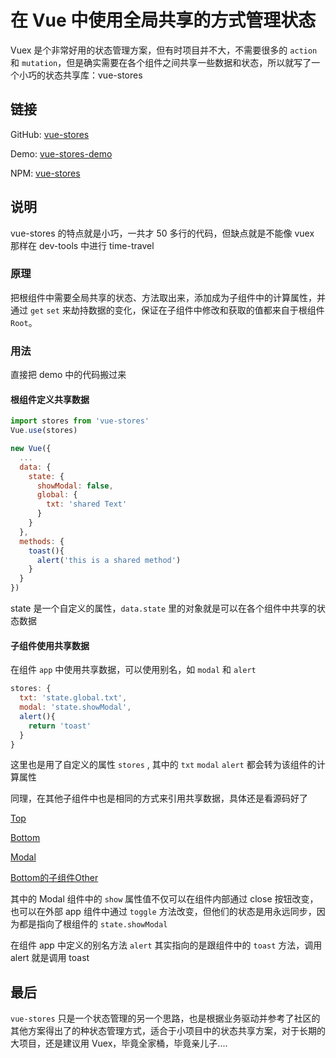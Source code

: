 # 在 Vue 中使用全局共享的方式管理状态

Vuex 是个非常好用的状态管理方案，但有时项目并不大，不需要很多的 `action` 和 `mutation`，但是确实需要在各个组件之间共享一些数据和状态，所以就写了一个小巧的状态共享库：vue-stores


## 链接
GitHub: [vue-stores](https://github.com/ccforward/vue-stores)

Demo: [vue-stores-demo](https://ccforward.github.io/vue-stores/)

NPM: [vue-stores](https://www.npmjs.com/package/vue-stores)

## 说明
vue-stores 的特点就是小巧，一共才 50 多行的代码，但缺点就是不能像 vuex 那样在 dev-tools 中进行 time-travel

### 原理

把根组件中需要全局共享的状态、方法取出来，添加成为子组件中的计算属性，并通过 `get` `set` 来劫持数据的变化，保证在子组件中修改和获取的值都来自于根组件 `Root`。

### 用法
直接把 demo 中的代码搬过来

#### 根组件定义共享数据

```js
import stores from 'vue-stores'
Vue.use(stores)

new Vue({
  ...
  data: {
    state: {
      showModal: false,
      global: {
        txt: 'shared Text'
      }
    }
  },
  methods: {
    toast(){
      alert('this is a shared method')
    }
  }
})
```

state 是一个自定义的属性，`data.state` 里的对象就是可以在各个组件中共享的状态数据

#### 子组件使用共享数据

在组件 `app` 中使用共享数据，可以使用别名，如 `modal` 和 `alert`

```js
stores: {
  txt: 'state.global.txt',
  modal: 'state.showModal',
  alert(){
    return 'toast'
  }
}
```

这里也是用了自定义的属性 `stores` , 其中的 `txt` `modal` `alert` 都会转为该组件的计算属性

同理，在其他子组件中也是相同的方式来引用共享数据，具体还是看源码好了

[Top](https://github.com/ccforward/vue-stores/blob/master/src/components/Top.vue#L10)

[Bottom](https://github.com/ccforward/vue-stores/blob/master/src/components/Bottom.vue#L13)

[Modal](https://github.com/ccforward/vue-stores/blob/master/src/components/Modal.vue#L17)

[Bottom的子组件Other](https://github.com/ccforward/vue-stores/blob/master/src/components/Other.vue)

其中的 Modal 组件中的 `show` 属性值不仅可以在组件内部通过 close 按钮改变，也可以在外部 app 组件中通过 `toggle` 方法改变，但他们的状态是用永远同步，因为都是指向了根组件的 `state.showModal`


在组件 app 中定义的别名方法 `alert` 其实指向的是跟组件中的 `toast` 方法，调用 alert 就是调用 toast



## 最后

`vue-stores` 只是一个状态管理的另一个思路，也是根据业务驱动并参考了社区的其他方案得出了的种状态管理方式，适合于小项目中的状态共享方案，对于长期的大项目，还是建议用 Vuex，毕竟全家桶，毕竟亲儿子....



